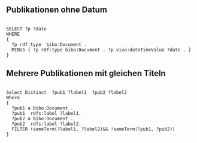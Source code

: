 ## Publikationen ohne Datum 


```

SELECT ?p ?date
WHERE
{
  ?p rdf:type  bibo:Document .
  MINUS { ?p rdf:type bibo:Document . ?p vivo:dateTimeValue ?date . }
}

```

## Mehrere Publikationen mit gleichen Titeln

```

Select Distinct  ?pub1 ?label1  ?pub2 ?label2
Where
{
  ?pub1 a bibo:Document .
  ?pub1  rdfs:label ?label1. 
  ?pub2 a bibo:Document .
  ?pub2  rdfs:label ?label2. 
  FILTER (sameTerm(?label1, ?label2)&& !sameTerm(?pub1, ?pub2))
}

```
